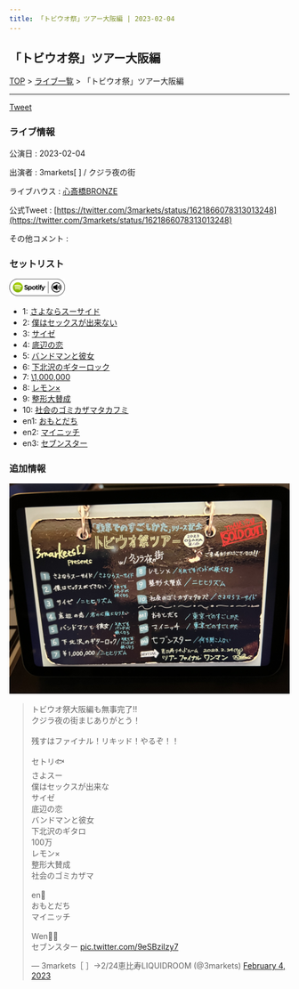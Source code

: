 ```yaml
---
title: 「トビウオ祭」ツアー大阪編 | 2023-02-04
---
```

## 「トビウオ祭」ツアー大阪編

[TOP](/setlist/) > [ライブ一覧](lives.html) > 「トビウオ祭」ツアー大阪編

___

<a href="https://twitter.com/share?ref_src=twsrc%5Etfw" data-text="3markets[ ]セットリスト > 「トビウオ祭」ツアー大阪編" class="twitter-share-button" data-via="3markets" data-hashtags="3markets" data-related="3markets" data-show-count="false">Tweet</a>

### ライブ情報

公演日
:    2023-02-04

出演者
:    3markets[ ] / クジラ夜の街

ライブハウス
:    [心斎橋BRONZE](livehouse017.html)

公式Tweet
:    [https://twitter.com/3markets/status/1621866078313013248](https://twitter.com/3markets/status/1621866078313013248)

その他コメント
:    

### セットリスト


[![play with spotify](images/spotify-icon.png)](https://open.spotify.com/playlist/7HEbHPiDHRL5WQYwFV8q5v)



*  1: [さよならスーサイド](song013.html)
*  2: [僕はセックスが出来ない](song006.html)
*  3: [サイゼ](song004.html)
*  4: [底辺の恋](song008.html)
*  5: [バンドマンと彼女](song009.html)
*  6: [下北沢のギターロック](song015.html)
*  7: [\1,000,000](song022.html)
*  8: [レモン×](song003.html)
*  9: [整形大賛成](song005.html)
*  10: [社会のゴミカザマタカフミ](song002.html)
*  en1: [おもとだち](song033.html)
*  en2: [マイニッチ](song046.html)
*  en3: [セブンスター](song020.html)


### 追加情報

[![セトリ画像](images/053.jpg)](images/053.jpg)


<blockquote class="twitter-tweet"><p lang="ja" dir="ltr">トビウオ祭大阪編も無事完了‼︎<br>クジラ夜の街まじありがとう！<br><br>残すはファイナル！リキッド！やるぞ！！<br><br>セトリ🐟<br>さよスー<br>僕はセックスが出来な<br>サイゼ<br>底辺の恋<br>バンドマンと彼女<br>下北沢のギタロ<br>100万<br>レモン×<br>整形大賛成<br>社会のゴミカザマ<br><br>en👏<br>おもとだち<br>マイニッチ<br><br>Wen👏👏<br>セブンスター <a href="https://t.co/9eSBziIzy7">pic.twitter.com/9eSBziIzy7</a></p>&mdash; 3markets［ ］→2/24恵比寿LIQUIDROOM (@3markets) <a href="https://twitter.com/3markets/status/1621866078313013248?ref_src=twsrc%5Etfw">February 4, 2023</a></blockquote>
<script async src="https://platform.twitter.com/widgets.js" charset="utf-8"></script>




<script async src="https://platform.twitter.com/widgets.js" charset="utf-8"></script>
